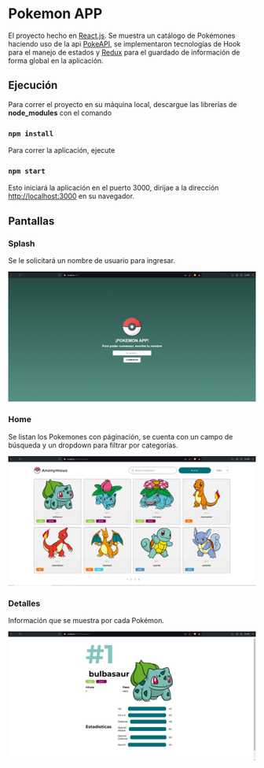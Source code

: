 # Pokemon APP

El proyecto hecho en [React.js](https://es.react.dev/). Se muestra un catálogo de Pokémones haciendo uso de la api [PokeAPI](https://pokeapi.co/), se implementaron tecnologías de Hook para el manejo de estados y [Redux](https://redux.js.org/) para el guardado de información de forma global en la aplicación.

## Ejecución

Para correr el proyecto en su máquina local, descargue las librerías de **node_modules** con el comando

### `npm install`


Para correr la aplicación, ejecute

### `npm start`

Esto iniciará la aplicación en el puerto 3000, dirijae a la dirección [http://localhost:3000](http://localhost:3000) en su navegador.

## Pantallas

### Splash
Se le solicitará un nombre de usuario para ingresar.

![Splash](public/splash.png)

### Home
Se listan los Pokemones con páginación, se cuenta con un campo de búsqueda y un dropdown para filtrar por categorías.

![Home](public/home.png)

### Detalles
Información que se muestra por cada Pokémon.

![Detalles](public/Details.png)

